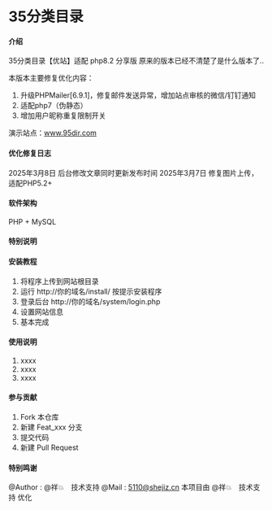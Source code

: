 <!--
 * @Author       :  　 @祥💥　技术支持
 * @Mail         : 5110@shejiz.cn
 * @Date         : 2025-02-12 15:29:22
 * @LastEditTime : 2025-03-08 09:18:23
 * @LastEditors  :  　 @祥💥　技术支持
 * @Description  : 
 * @FilePath     : \35dir\README.md
 * It's up to you ^_^
 * Copyright (c) 2025 by 5110@shejiz.cn, All Rights Reserved. 
-->
# 35分类目录

#### 介绍
35分类目录【优站】适配 php8.2 分享版
原来的版本已经不清楚了是什么版本了..

本版本主要修复优化内容：
1. 升级PHPMailer[6.9.1]，修复邮件发送异常，增加站点审核的微信/钉钉通知
2. 适配php7（伪静态）
3. 增加用户昵称重复限制开关

演示站点：www.95dir.com

#### 优化修复日志
2025年3月8日    后台修改文章同时更新发布时间
2025年3月7日    修复图片上传，适配PHP5.2+

#### 软件架构
PHP + MySQL

#### 特别说明

#### 安装教程

1. 将程序上传到网站根目录
2. 运行 http://你的域名/install/ 按提示安装程序
3. 登录后台 http://你的域名/system/login.php
4. 设置网站信息
5. 基本完成

#### 使用说明

1.  xxxx
2.  xxxx
3.  xxxx

#### 参与贡献

1.  Fork 本仓库
2.  新建 Feat_xxx 分支
3.  提交代码
4.  新建 Pull Request

#### 特别鸣谢

@Author       : @祥💥　技术支持
@Mail         : 5110@shejiz.cn
本项目由 @祥💥　技术支持 优化
